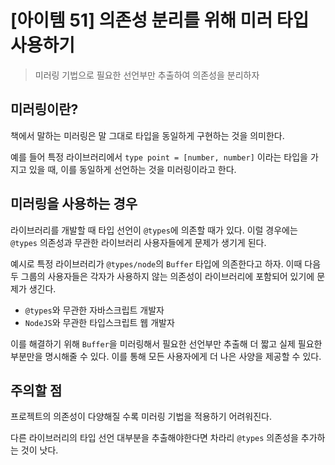 # [아이템 51] 의존성 분리를 위해 미러 타입 사용하기

> 미러링 기법으로 필요한 선언부만 추출하여 의존성을 분리하자

## 미러링이란?

책에서 말하는 미러링은 말 그대로 타입을 동일하게 구현하는 것을 의미한다.

예를 들어 특정 라이브러리에서 `type point = [number, number]` 이라는 타입을 가지고 있을 때, 이를 동일하게 선언하는 것을 미러링이라고 한다.

## 미러링을 사용하는 경우

라이브러리를 개발할 때 타입 선언이 `@types`에 의존할 때가 있다. 이럴 경우에는 `@types` 의존성과 무관한 라이브러리 사용자들에게 문제가 생기게 된다.

예시로 특정 라이브러리가 `@types/node`의 `Buffer` 타입에 의존한다고 하자. 이때 다음 두 그룹의 사용자들은 각자가 사용하지 않는 의존성이 라이브러리에 포함되어 있기에 문제가 생긴다.

- `@types`와 무관한 자바스크립트 개발자
- `NodeJS`와 무관한 타입스크립트 웹 개발자

이를 해결하기 위해 `Buffer`을 미러링해서 필요한 선언부만 추출해 더 짧고 실제 필요한 부분만을 명시해줄 수 있다. 이를 통해 모든 사용자에게 더 나은 사양을 제공할 수 있다.

## 주의할 점

프로젝트의 의존성이 다양해질 수록 미러링 기법을 적용하기 어려워진다.

다른 라이브러리의 타입 선언 대부분을 추출해야한다면 차라리 `@types` 의존성을 추가하는 것이 낫다.
